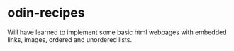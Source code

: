 # odin-recipes

Will have learned to implement some basic html webpages with embedded links, images, ordered and unordered lists.